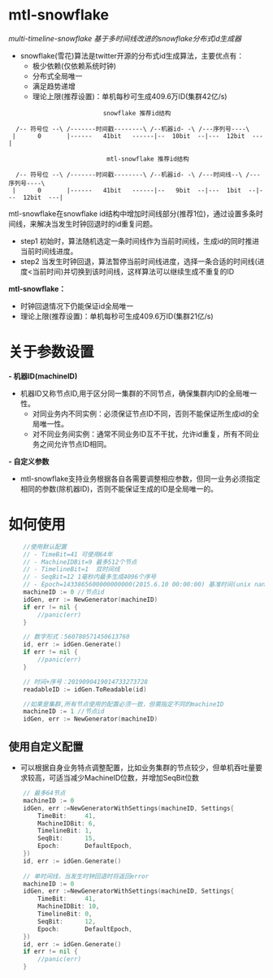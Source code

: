 # mtl-snowflake
*multi-timeline-snowflake 基于多时间线改进的snowflake分布式id生成器*  

  - snowflake(雪花)算法是twitter开源的分布式id生成算法，主要优点有：
    - 极少依赖(仅依赖系统时钟)
    - 分布式全局唯一
    - 满足趋势递增
    - 理论上限(推荐设置)：单机每秒可生成409.6万ID(集群42亿/s)
```text
                          snowflake 推荐id结构

  /-- 符号位 --\ /-------时间戳--------\ /--机器id- -\ /---序列号----\
 |      0       |------   41bit   ------|--  10bit  --|---  12bit  ---|

                           mtl-snowflake 推荐id结构

  /-- 符号位 --\ /-------时间戳--------\ /--机器id- -\ /---时间线--\ /---序列号----\
 |      0       |------   41bit   ------|--   9bit  --|---  1bit  --|---  12bit  ---|
```
 mtl-snowflake在snowflake id结构中增加时间线部分(推荐1位)，通过设置多条时间线，来解决当发生时钟回退时的id重复问题。
   - step1 初始时，算法随机选定一条时间线作为当前时间线，生成id的同时推进当前时间线进度。
   - step2 当发生时钟回退，算法暂停当前时间线进度，选择一条合适的时间线(进度<当前时间)并切换到该时间线，这样算法可以继续生成不重复的ID

 **mtl-snowflake：**
   - 时钟回退情况下仍能保证id全局唯一
   - 理论上限(推荐设置)：单机每秒可生成409.6万ID(集群21亿/s)

# 关于参数设置

**- 机器ID(machineID)**  
  
  - 机器ID又称节点ID,用于区分同一集群的不同节点，确保集群内ID的全局唯一性。    
    - 对同业务内不同实例：必须保证节点ID不同，否则不能保证所生成id的全局唯一性。  
    - 对不同业务间实例：通常不同业务ID互不干扰，允许id重复，所有不同业务之间允许节点ID相同。 
 
**- 自定义参数**  

  - mtl-snowflake支持业务根据各自各需要调整相应参数，但同一业务必须指定相同的参数(除机器ID)，否则不能保证生成的ID是全局唯一的。
  
# 如何使用
```go
	//使用默认配置
	// - TimeBit=41 可使用64年
	// - MachineIDBit=9 最多512个节点
	// - TimelineBit=1  双时间线
	// - SeqBit=12 1毫秒内最多生成4096个序号
	// - Epoch=1433865600000000000(2015.6.10 00:00:00) 基准时间(unix nano)
	machineID := 0 //节点id
	idGen, err := NewGenerator(machineID)
	if err != nil {
		//panic(err)
	}

	// 数字形式：560780571450613760
	id, err := idGen.Generate()
	if err != nil {
		//panic(err)
	}

	// 时间+序号：2019090419014733273728
	readableID := idGen.ToReadable(id)

	//如果是集群,所有节点使用的配置必须一致，但需指定不同的machineID
	machineID := 1 //节点id
	idGen, err := NewGenerator(machineID)

```

## 使用自定义配置
 - 可以根据自身业务特点调整配置，比如业务集群的节点较少，但单机吞吐量要求较高，可适当减少MachineID位数，并增加SeqBit位数
```go
	// 最多64节点
	machineID := 0
	idGen, err :=NewGeneratorWithSettings(machineID, Settings{
		TimeBit:     41,
		MachineIDBit: 6,
		TimelineBit: 1,
		SeqBit:      15,
		Epoch:       DefaultEpoch,
	})
	id, err := idGen.Generate()
	
	// 单时间线，当发生时钟回退时将返回error
	machineID := 0
	idGen, err :=NewGeneratorWithSettings(machineID, Settings{
		TimeBit:     41,
		MachineIDBit: 10,
		TimelineBit: 0,
		SeqBit:      12,
		Epoch:       DefaultEpoch,
	})
	id, err := idGen.Generate()
	if err != nil {
		//panic(err)
	}
```
